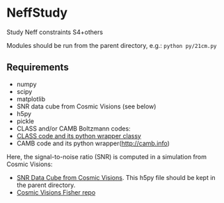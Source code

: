# NeffStudy
Study Neff constraints S4+others

Modules should be run from the parent directory, e.g.:
  `python py/21cm.py`
  
## Requirements
- numpy
- scipy
- matplotlib
- SNR data cube from Cosmic Visions (see below)
- h5py
- pickle
- CLASS and/or CAMB Boltzmann codes:
- [CLASS code and its python wrapper classy](http://class-code.net/)
- CAMB code and its python wrapper(http://camb.info)

Here, the signal-to-noise ratio (SNR) is computed in a simulation from Cosmic Visions:
- [SNR Data Cube from Cosmic Visions](http://www.phas.ubc.ca/~richard/sn_lowz_expA_50K.h5). This h5py file should be kept in the parent directory.
- [Cosmic Visions Fisher repo](https://github.com/radiohep/CVFisher)

